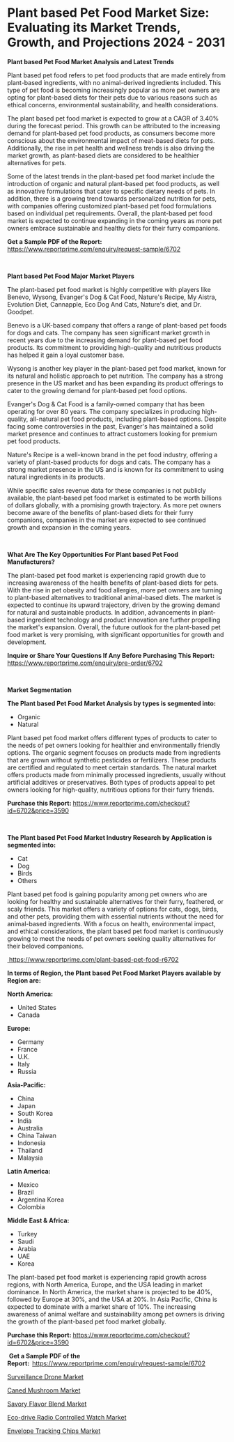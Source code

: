 <p><h1>Plant based Pet Food Market Size: Evaluating its Market Trends, Growth, and Projections 2024 - 2031</h1></p><p><strong>Plant based Pet Food Market Analysis and Latest Trends</strong></p>
<p><p>Plant based pet food refers to pet food products that are made entirely from plant-based ingredients, with no animal-derived ingredients included. This type of pet food is becoming increasingly popular as more pet owners are opting for plant-based diets for their pets due to various reasons such as ethical concerns, environmental sustainability, and health considerations.</p><p>The plant based pet food market is expected to grow at a CAGR of 3.40% during the forecast period. This growth can be attributed to the increasing demand for plant-based pet food products, as consumers become more conscious about the environmental impact of meat-based diets for pets. Additionally, the rise in pet health and wellness trends is also driving the market growth, as plant-based diets are considered to be healthier alternatives for pets.</p><p>Some of the latest trends in the plant-based pet food market include the introduction of organic and natural plant-based pet food products, as well as innovative formulations that cater to specific dietary needs of pets. In addition, there is a growing trend towards personalized nutrition for pets, with companies offering customized plant-based pet food formulations based on individual pet requirements. Overall, the plant-based pet food market is expected to continue expanding in the coming years as more pet owners embrace sustainable and healthy diets for their furry companions.</p></p>
<p><strong>Get a Sample PDF of the Report:&nbsp;</strong> <a href="https://www.reportprime.com/enquiry/request-sample/6702">https://www.reportprime.com/enquiry/request-sample/6702</a></p>
<p>&nbsp;</p>
<p><strong>Plant based Pet Food Major Market Players</strong></p>
<p><p>The plant-based pet food market is highly competitive with players like Benevo, Wysong, Evanger's Dog & Cat Food, Nature's Recipe, My Aistra, Evolution Diet, Cannapple, Eco Dog And Cats, Nature's diet, and Dr. Goodpet. </p><p>Benevo is a UK-based company that offers a range of plant-based pet foods for dogs and cats. The company has seen significant market growth in recent years due to the increasing demand for plant-based pet food products. Its commitment to providing high-quality and nutritious products has helped it gain a loyal customer base.</p><p>Wysong is another key player in the plant-based pet food market, known for its natural and holistic approach to pet nutrition. The company has a strong presence in the US market and has been expanding its product offerings to cater to the growing demand for plant-based pet food options.</p><p>Evanger's Dog & Cat Food is a family-owned company that has been operating for over 80 years. The company specializes in producing high-quality, all-natural pet food products, including plant-based options. Despite facing some controversies in the past, Evanger's has maintained a solid market presence and continues to attract customers looking for premium pet food products.</p><p>Nature's Recipe is a well-known brand in the pet food industry, offering a variety of plant-based products for dogs and cats. The company has a strong market presence in the US and is known for its commitment to using natural ingredients in its products.</p><p>While specific sales revenue data for these companies is not publicly available, the plant-based pet food market is estimated to be worth billions of dollars globally, with a promising growth trajectory. As more pet owners become aware of the benefits of plant-based diets for their furry companions, companies in the market are expected to see continued growth and expansion in the coming years.</p></p>
<p>&nbsp;</p>
<p><strong>What Are The Key Opportunities For Plant based Pet Food Manufacturers?</strong></p>
<p><p>The plant-based pet food market is experiencing rapid growth due to increasing awareness of the health benefits of plant-based diets for pets. With the rise in pet obesity and food allergies, more pet owners are turning to plant-based alternatives to traditional animal-based diets. The market is expected to continue its upward trajectory, driven by the growing demand for natural and sustainable products. In addition, advancements in plant-based ingredient technology and product innovation are further propelling the market's expansion. Overall, the future outlook for the plant-based pet food market is very promising, with significant opportunities for growth and development.</p></p>
<p><strong>Inquire or Share Your Questions If Any Before Purchasing This Report:</strong> <a href="https://www.reportprime.com/enquiry/pre-order/6702">https://www.reportprime.com/enquiry/pre-order/6702</a></p>
<p>&nbsp;</p>
<p><strong>Market Segmentation</strong></p>
<p><strong>The Plant based Pet Food Market Analysis by types is segmented into:</strong></p>
<p><ul><li>Organic</li><li>Natural</li></ul></p>
<p><p>Plant based pet food market offers different types of products to cater to the needs of pet owners looking for healthier and environmentally friendly options. The organic segment focuses on products made from ingredients that are grown without synthetic pesticides or fertilizers. These products are certified and regulated to meet certain standards. The natural market offers products made from minimally processed ingredients, usually without artificial additives or preservatives. Both types of products appeal to pet owners looking for high-quality, nutritious options for their furry friends.</p></p>
<p><strong>Purchase this Report:&nbsp;</strong><a href="https://www.reportprime.com/checkout?id=6702&price=3590">https://www.reportprime.com/checkout?id=6702&price=3590</a></p>
<p>&nbsp;</p>
<p><strong>The Plant based Pet Food Market Industry Research by Application is segmented into:</strong></p>
<p><ul><li>Cat</li><li>Dog</li><li>Birds</li><li>Others</li></ul></p>
<p><p>Plant based pet food is gaining popularity among pet owners who are looking for healthy and sustainable alternatives for their furry, feathered, or scaly friends. This market offers a variety of options for cats, dogs, birds, and other pets, providing them with essential nutrients without the need for animal-based ingredients. With a focus on health, environmental impact, and ethical considerations, the plant based pet food market is continuously growing to meet the needs of pet owners seeking quality alternatives for their beloved companions.</p></p>
<p><a href="https://www.reportprime.com/plant-based-pet-food-r6702">&nbsp;https://www.reportprime.com/plant-based-pet-food-r6702</a></p>
<p><strong>In terms of Region, the Plant based Pet Food Market Players available by Region are:</strong></p>
<p>
    <p> <strong> North America: </strong>
        <ul>
            <li>United States</li>
            <li>Canada</li>
        </ul>
        </p> 
    <p> <strong> Europe: </strong>
        <ul>
            <li>Germany</li>
            <li>France</li>
            <li>U.K.</li>
            <li>Italy</li>
            <li>Russia</li>
        </ul>
        </p> 
    <p> <strong> Asia-Pacific: </strong>
        <ul>
            <li>China</li>
            <li>Japan</li>
            <li>South Korea</li>
            <li>India</li>
            <li>Australia</li>
            <li>China Taiwan</li>
            <li>Indonesia</li>
            <li>Thailand</li>
            <li>Malaysia</li>
        </ul>
        </p> 
    <p> <strong> Latin America: </strong>
        <ul>
            <li>Mexico</li>
            <li>Brazil</li>
            <li>Argentina Korea</li>
            <li>Colombia</li>
        </ul>
        </p> 
    <p> <strong> Middle East & Africa: </strong>
        <ul>
            <li>Turkey</li>
            <li>Saudi</li>
            <li>Arabia</li>
            <li>UAE</li>
            <li>Korea</li>
        </ul>
    </p>
    </p>
<p><p>The plant-based pet food market is experiencing rapid growth across regions, with North America, Europe, and the USA leading in market dominance. In North America, the market share is projected to be 40%, followed by Europe at 30%, and the USA at 20%. In Asia Pacific, China is expected to dominate with a market share of 10%. The increasing awareness of animal welfare and sustainability among pet owners is driving the growth of the plant-based pet food market globally.</p></p>
<p><strong>Purchase this Report: </strong><a href="https://www.reportprime.com/checkout?id=6702&price=3590">https://www.reportprime.com/checkout?id=6702&price=3590</a></p>
<p>&nbsp;<strong>Get a Sample PDF of the Report:&nbsp;&nbsp;</strong><a href="https://www.reportprime.com/enquiry/request-sample/6702">https://www.reportprime.com/enquiry/request-sample/6702</a></p>
<p><strong></strong></p>
<p><p><a href="https://www.linkedin.com/pulse/global-surveillance-drone-market-focus-product-type-fixed-wing-vyyye?trackingId=IkVjVbZ1QWCWOTut1zt2EQ%3D%3D">Surveillance Drone Market</a></p><p><a href="https://github.com/JosephMorgnlvXXff/Market-Research-Report-List-1/blob/main/caned-mushroom-market.md">Caned Mushroom Market</a></p><p><a href="https://github.com/ochgvvcj16/Market-Research-Report-List-1/blob/main/savory-flavor-blend-market.md">Savory Flavor Blend Market</a></p><p><a href="https://issuu.com/reportprime-2/docs/eco-drive-radio-controlled-watch-ma_0bf1e4574cd127">Eco-drive Radio Controlled Watch Market</a></p><p><a href="https://www.linkedin.com/pulse/envelope-tracking-chips-market-forecast-global-trends-analysis-4qmmf?trackingId=5igzsEXUQOmtsesXSpB3CQ%3D%3D">Envelope Tracking Chips Market</a></p></p>